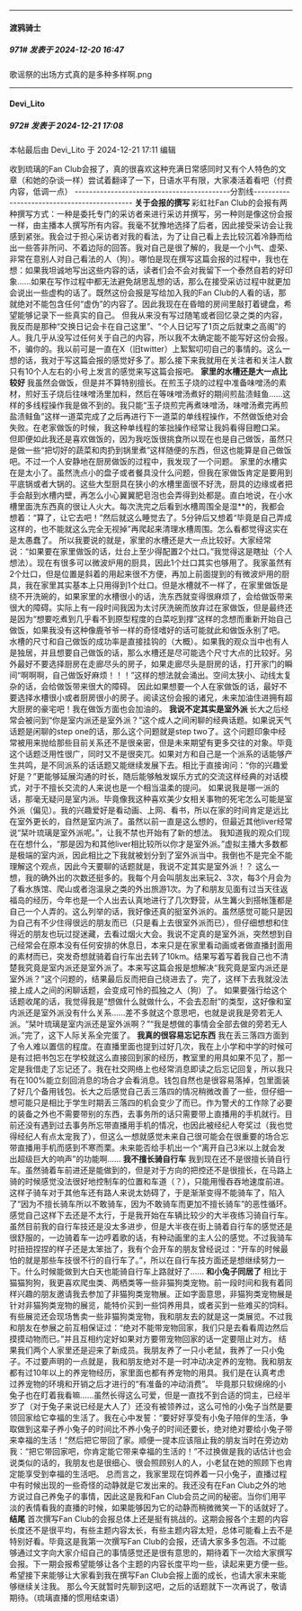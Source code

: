 ﻿
*****

####  渡鸦骑士  
##### 971#       发表于 2024-12-20 16:47

歌谣祭的出场方式真的是多种多样啊.png


*****

####  Devi_Lito  
##### 972#       发表于 2024-12-21 17:08

 本帖最后由 Devi_Lito 于 2024-12-21 17:11 编辑 

收到琉璃的Fan Club会报了，真的很喜欢这种充满日常感同时又有个人特色的文章（和她的杂谈一样）尝试着翻译了一下，日语水平有限，大家凑活着看吧（付费内容，低调一点）
-------------------------------------------分割线--------------------------------------------
 <strong>关于会报的撰写</strong><strong>
</strong> 彩虹社Fan Club的会报有两种撰写方式：一种是委托专门的采访者来进行采访并撰写，另一种则是像这份会报一样，由主播本人撰写所有内容。我毫不犹豫地选择了后者，因此接受采访会让我感到紧张。我会过于担心采访者对我的看法，为了让自己看上去比较沉着冷静而给出一些答非所问、不着边际的回答。我对自己是很了解的，我是一个小气、虚荣、非常在意别人对自己看法的人（狗）。哪怕是现在撰写这篇会报的过程中，我也在想：如果我坦诚地写出这些内容的话，读者们会不会对我留下一个泰然自若的好印象......如果在写作过程中都无法避免胡思乱想的话，那么在接受采访过程中就更加会说出一些虚构的话了。既然这份会报是写给加入我的Fan Club的人看的话，那就绝对不能包含任何“虚伪”的内容了。因此我现在在昏暗的房间里敲打着键盘，希望能够记录下一些真实的自己。
 但我从来没有写过随笔或者回忆录之类的内容，我反而是那种“交换日记会卡在自己这里”、“个人日记写了1页之后就束之高阁”的人。我几乎从没写过任何关于自己的内容，所以我不太确定能不能写好这份会报。不，骗你的。我以前可是一直在X（旧twitter）上絮絮叨叨自己的事情的。这么一想的话，我对于写这篇会报的感觉好多了。那么接下来我就用在关注者和关注人数只有10个人左右的小号上发言的感觉来写这篇会报吧。
 <strong>家里的水槽还是大一点比较好</strong><strong>
</strong> 我虽然会做饭，但是并不算特别擅长。在煎玉子烧的过程中准备味噌汤的素材，煎好玉子烧后往味噌汤里加料，然后在等味噌汤煮好的期间煎盐渍鲑鱼......这样的多线程操作我是做不到的。我只能“玉子烧煎完再煮味噌汤，味噌汤煮完再煎盐渍鲑鱼”这样一道菜完成了之后再进行下一道菜的单线程操作，不然做饭绝对会失败。在老家做饭的时候，我这种单线程的笨拙操作经常让我妈看得目瞪口呆。
 但即便如此我还是喜欢做饭的，因为我吃饭很挑食所以现在也是自己做饭，虽然只是做一些“把切好的蔬菜和肉扔到锅里煮”这样随便的东西，但这也能算是自己做饭吧。不过一个人安静地在厨房做饭的过程中，我发现了一个问题。
 家里的水槽实在是太小了。虽然洗点小的盘子或者餐具没什么问题，但我在家做饭肯定是要用到平底锅或者大锅的。这些大型厨具在狭小的水槽里面很不好洗，厨具的边缘或者把手会敲到水槽内壁，再怎么小心翼翼肥皂泡也会弄得到处都是。直白地说，在小水槽里面洗东西真的很让人火大。每次洗完之后看到水槽周围全是湿**的，我都会想着：“算了，让它去吧！”然后就这么睡觉去了。5分钟后又想着“毕竟是自己弄成这样的，也不能就这么完全无视掉”再爬起来清理水槽周围。怎么看都觉得这实在是太愚蠢了。
 所以我要说的就是，家里的水槽还是大一点比较好。大家经常说：“如果要在家里做饭的话，灶台上至少得配置2个灶口。”我觉得这是瞎扯（个人想法）。现在有很多可以微波炉用的厨具，因此1个灶口其实也够用了。我家虽然有2个灶口，但是位置是斜着的用起来很不方便，再加上前面提到的有微波炉用的厨具，我在家里其实基本上只用得到1个灶口。但是水槽就不一样了，在家里做饭是绕不开洗碗的，如果家里的水槽很小的话，洗东西就变得很麻烦了，会给做饭带来很大的障碍。实际上有一段时间我因为太讨厌洗碗而放弃过在家做饭，但是最终还是因为“想要吃煮到几乎看不到原型程度的白菜吃到撑”这样的念想而重新开始自己做饭，如果我没有这种像鹿爷爷一样的奇怪嗜好的话可能就此和做饭永别了吧。
 水槽的尺寸和自己做饭的成功率是直接挂钩的（大概）。如果我的观众当中也有人是独居，并且想要自己做饭的话，那么水槽还是尽可能选个尺寸大点的比较好。另外最好不要选择厨房在走廊尽头的房子，如果走廊尽头是厨房的话，打开家门的瞬间“啊啊啊，自己做饭好麻烦！！！”这样的想法就会涌出。空间太狭小、动线太复杂的话，会给做饭带来很大的障碍。
 因此如果想要一个人在家做饭的话，最好不要选择水槽很小或者厨房很小的房子。阅读这份会报的诸兄，未来加油住进拥有超大厨房的豪宅吧！我在做饭方面也会加油的。
 <strong>我说不定其实是室外派</strong><strong>
</strong> 长大之后经常会被问到“你是室内派还是室外派？”这个成人之间闲聊的经典话题。如果说天气话题是闲聊的step one的话，那么这个问题就是step two了。这个问题印象中经常被用来抛给那些目前关系还不是很亲密，但是未来期望有更多交往的对象。毕竟这个话题泛用性很广，同时又不是很突兀。如果对方和自己是一个派系的话能够产生共鸣，是不同派系的话话题又能继续发展下去。相比于直接询问：“你的兴趣爱好是？”更能够延展沟通的时长，随后能够触发娱乐方式的交流这样经典的对话模式，对于不擅长交流的人来说也是一个相当温柔的提问。
 如果说我是哪一派的话，那毫无疑问是室内派。毕竟像我这种喜欢美少女相关事物的死宅怎么可能是室外派（偏见）。我的兴趣爱好是看动画、上网、看书，所以在家的时间肯定是远比在室外更长的，自然是室内派了。虽然以前一直是这么想的，但最近其他liver经常说“栞叶琉璃是室外派呢。”，让我不禁也开始有了新的想法。
 我知道我的观众们现在在想什么，“那是因为和其他liver相比较所以你才是室外派。”虚拟主播大多数都是极端的室内派，因此相比之下我就被划分到了室外派当中。我倒也不是完全不能理解这个观点，因此今天要聊的话题就是，我说不定其实是室外派！？
 这么一想，我的确外出的次数还挺多的。我每个月会叫朋友出来玩2、3次，每3个月会为了看水族馆、爬山或者泡温泉之类的外出旅游1次。为了和朋友见面有过当天往返福岛的经历，今年也是一个人出去认真地进行了几次野营，从生篝火到搭帐篷都是自己一个人弄的。这么列举的话，我好像还真的挺室外派的。虽然感觉可能只是因为自己有不少住得很远的朋友而已（只是看上去很室外派而已），但仔细想想和住得近的朋友也玩过捉迷藏，去看过烟火大会。我说不定真的是室外派，突然想到自己经常会在原本没有任何安排的休息日，本来只是在家里看动画或者做直播封面用的素材而已，突发奇想就骑着自行车出去转了10km。结果写着写着我自己也不清楚我究竟是室内派还是室外派了。本来写这篇会报是想解决“我究竟是室内派还是室外派？”这个问题的，结果最后反而把自己绕进去了。完了，这样下去我就没法接上成人之间的闲聊话题，会变成可怜的孤独之人（狗）了。
 如果要强行给这个话题收尾的话，我觉得我是“想做什么就做什么，不会去忍耐”的类型，这好像和室内派还是室外派没有什么关系......差不多就这个意思吧，也就是说我是旁若无人派。“栞叶琉璃是室内派还是室外派啊？”“我是想做的事情会全部去做的旁若无人派。”完了，这下人际关系全完蛋了。
 <strong>我真的很容易忘记东西</strong> 我在丢三落四方面到了令人难以置信的程度。在直播里面也提到过好几次，我在上小学和中学的时候可是有过把书包忘在学校就这么直接回到家的经历，教室里的用具如果不见了，那一定是我借走了忘记还了。我在社交网络上也经常消息即读之后忘记回复，所以我只有在100%能立刻回消息的场合才会看消息。钱包自然也是很容易落掉，包里面装了好几个备用钱包。长大之后感觉自己丢三落四的情况稍微改善了一些，但仔细一想可能只是相比于学生时期丢三落四的机会变少了而已。作为警犬的工作除了必要的装备之外也不需要带别的东西，去事务所的话只需要带上直播用的手机就行。目前还没有遇到过去事务所忘带直播用手机的情况，也因此被经纪人夸奖过（我也觉得经纪人有点太宠我了），但这么一想就感觉未来自己很可能会在很重要的场合忘带直播用手机而感到不寒而栗。未来能否给手机出一个“离开自己3米以上就会发出超级巨大的响声”的功能啊......
 <strong>我不擅长骑自行车</strong> 我到现在还不是很擅长骑自行车。虽然骑着车前进还是能做到的，但是对于方向的把控还不是很擅长，在马路上骑的时候感觉没法很好地控制车的位置和车道（？），只能用慢吞吞地速度前进。这样子骑车对于其他车还有路人来说太妨碍了，于是渐渐变得不能骑车了，陷入了“因为不擅长骑车所以不敢骑车，因为不敢骑车而更加不擅长骑车”的恶性循环。感觉自己这样下去还是不太行，于是我开始在车辆比较少的大半夜练习骑自行车。虽然目前我的自行车技还是没太多进步，但是大半夜在街上骑着自行车的感觉还是很舒服的，一边骑着车一边哼着歌的话，有种动画里的主人公的感觉。不过我骑车时扭扭捏捏的样子还是太笨拙了，我有个会开车的朋友曾经说过：“开车的时候最怕的就是那些车技很不行的自行车了。”，所以在自行车技方面还是想继续努力一下。什么时候能做到大白天也能骑自行车上路就好了......
 <strong>和小兔子同居了</strong> 相比于猫猫狗狗，我更喜欢爬虫类、两栖类等一些非猫狗类宠物。前一段时间和我有着同样兴趣的朋友邀请我去参加了非猫狗类宠物展。正如字面意思，非猫狗类宠物展是针对非猫狗类宠物的展览，能特价买到一些饲养用具，或者买到一些难买的饲料。有些展览还会现场售卖一些非猫狗类宠物，我和朋友去的就是这一类展览。不过我和朋友在参展之前互相保证过：“绝对不能带宠物回家，我们只是去看看周边然后摸摸动物而已。”并且互相约定好如果对方要带宠物回家的话一定要阻止对方。
 结果我们两个人家里还是迎来了新成员。我朋友养了一只小老鼠，我养了一只小兔子。不过要声明的一点就是，我和朋友绝对不是一时冲动决定养的宠物。我和朋友都有过10年以上的养宠物经历，家里面也都有养宠物的用具。我们是在认真考虑过养宠物的环境和开销之后才进行的“有准备的冲动消费”。
 毕竟那只软绵绵的小兔子也在盯着我看嘛......虽然长得这么可爱，但是一直找不到合适的饲主，已经半岁了（对于兔子来说已经是大人了）还没有被领养过，这么可怜的小兔子当然是要领回家给它幸福的生活了。我在心中发誓：“要好好享受有小兔子陪伴的生活，争取做到这辈子养小兔子的时间比不养小兔子的时间还要长，绝对绝对要给小兔子带来幸福的生活！”然后把它带回了家。顺便一提本应该阻止我的朋友当时在旁边劝我：“把它带回家吧，你肯定能它带来幸福的生活的！”不过换做是我的话估计也会说类似的话的，我朋友也是很细心、很会照顾别人的人，小老鼠在她的照顾下也肯定能享受到幸福的生活吧。
 总而言之，我家里现在饲养着一只小兔子，直播过程中有时候出现的一些奇怪的动静就是它发出来的。我还没有在Fan Club之外的地方说过自己养兔子的事情，因此这是我和Fan Club会员之间的秘密。当你们用平淡的表情看我的直播的时候，如果能够因为它的动静而稍微微笑一下的话就好了。
 <strong>结尾</strong> 首次撰写Fan Club的会报总体上还是挺有挑战的。这期会报各个主题的内容长度还不是很平均，有些主题内容太长，有些主题内容太短，总体可能看上去不是特别好看。毕竟这是我第一次撰写Fan Club的会报，还请大家多多包涵。不过能够通过文字向大家介绍自己的事情感觉还是很有意思的，期待着下一次给大家撰写会报。下一期会报希望能够让各个主题的内容长度平均一些，读起来更方便一些。希望接下来能够让大家看到我在撰写Fan Club会报上面的成长，也请大家未来能够继续关注我。
 那么今天就暂时先聊到这吧，之后的话题就下一次再说了，敬请期待。（琉璃直播的惯用结束语）

